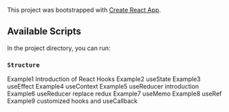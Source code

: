 This project was bootstrapped with [Create React App](https://github.com/facebook/create-react-app).

## Available Scripts

In the project directory, you can run:

### `Structure`

Example1 Introduction of React Hooks
Example2 useState
Example3 useEffect
Example4 useContext
Example5 useReducer introduction
Example6 useReducer replace redux
Example7 useMemo
Example8 useRef
Example9 customized hooks and useCallback